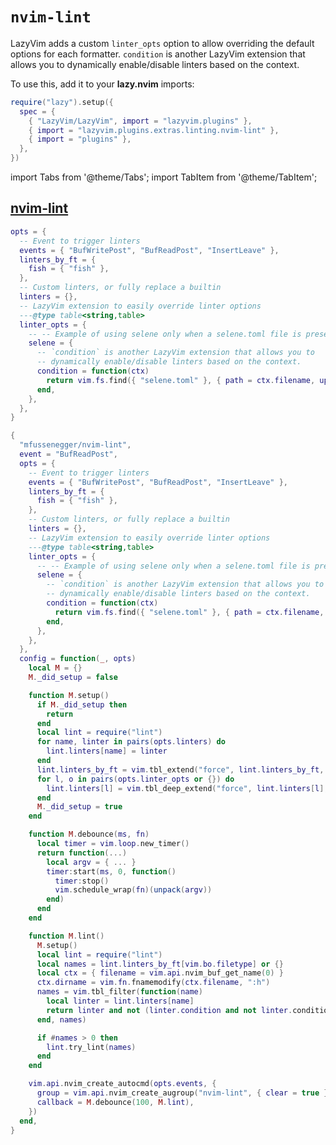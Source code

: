 # `nvim-lint`

LazyVim adds a custom `linter_opts` option to allow overriding the
default options for each formatter.
`condition` is another LazyVim extension that allows you to
dynamically enable/disable linters based on the context.

<!-- plugins:start -->

To use this, add it to your **lazy.nvim** imports:

```lua title="lua/config/lazy.lua" {4}
require("lazy").setup({
  spec = {
    { "LazyVim/LazyVim", import = "lazyvim.plugins" },
    { import = "lazyvim.plugins.extras.linting.nvim-lint" },
    { import = "plugins" },
  },
})
```

import Tabs from '@theme/Tabs';
import TabItem from '@theme/TabItem';

## [nvim-lint](https://github.com/mfussenegger/nvim-lint)

<Tabs>

<TabItem value="opts" label="Options">

```lua
opts = {
  -- Event to trigger linters
  events = { "BufWritePost", "BufReadPost", "InsertLeave" },
  linters_by_ft = {
    fish = { "fish" },
  },
  -- Custom linters, or fully replace a builtin
  linters = {},
  -- LazyVim extension to easily override linter options
  ---@type table<string,table>
  linter_opts = {
    -- -- Example of using selene only when a selene.toml file is present
    selene = {
      -- `condition` is another LazyVim extension that allows you to
      -- dynamically enable/disable linters based on the context.
      condition = function(ctx)
        return vim.fs.find({ "selene.toml" }, { path = ctx.filename, upward = true })[1]
      end,
    },
  },
}
```

</TabItem>

<TabItem value="code" label="Full Spec">

```lua
{
  "mfussenegger/nvim-lint",
  event = "BufReadPost",
  opts = {
    -- Event to trigger linters
    events = { "BufWritePost", "BufReadPost", "InsertLeave" },
    linters_by_ft = {
      fish = { "fish" },
    },
    -- Custom linters, or fully replace a builtin
    linters = {},
    -- LazyVim extension to easily override linter options
    ---@type table<string,table>
    linter_opts = {
      -- -- Example of using selene only when a selene.toml file is present
      selene = {
        -- `condition` is another LazyVim extension that allows you to
        -- dynamically enable/disable linters based on the context.
        condition = function(ctx)
          return vim.fs.find({ "selene.toml" }, { path = ctx.filename, upward = true })[1]
        end,
      },
    },
  },
  config = function(_, opts)
    local M = {}
    M._did_setup = false

    function M.setup()
      if M._did_setup then
        return
      end
      local lint = require("lint")
      for name, linter in pairs(opts.linters) do
        lint.linters[name] = linter
      end
      lint.linters_by_ft = vim.tbl_extend("force", lint.linters_by_ft, opts.linters_by_ft)
      for l, o in pairs(opts.linter_opts or {}) do
        lint.linters[l] = vim.tbl_deep_extend("force", lint.linters[l], o)
      end
      M._did_setup = true
    end

    function M.debounce(ms, fn)
      local timer = vim.loop.new_timer()
      return function(...)
        local argv = { ... }
        timer:start(ms, 0, function()
          timer:stop()
          vim.schedule_wrap(fn)(unpack(argv))
        end)
      end
    end

    function M.lint()
      M.setup()
      local lint = require("lint")
      local names = lint.linters_by_ft[vim.bo.filetype] or {}
      local ctx = { filename = vim.api.nvim_buf_get_name(0) }
      ctx.dirname = vim.fn.fnamemodify(ctx.filename, ":h")
      names = vim.tbl_filter(function(name)
        local linter = lint.linters[name]
        return linter and not (linter.condition and not linter.condition(ctx))
      end, names)

      if #names > 0 then
        lint.try_lint(names)
      end
    end

    vim.api.nvim_create_autocmd(opts.events, {
      group = vim.api.nvim_create_augroup("nvim-lint", { clear = true }),
      callback = M.debounce(100, M.lint),
    })
  end,
}
```

</TabItem>

</Tabs>

<!-- plugins:end -->
